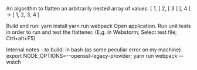 An algorithm to flatten an arbitrarily nested array of values.
[ 1, [ 2, [ 3 ] ], 4 ] -> [ 1, 2, 3, 4 ]

Build and run:
yarn install
yarn run webpack
Open application.
Run unit tests in order to run and test the flattener.
(E.g. in Webstorm; Select test file; Ctrl+alt+F5)


Internal notes - to build:
in bash (as some peculiar error on my machine)
export NODE_OPTIONS=--openssl-legacy-provider; yarn run webpack --watch
